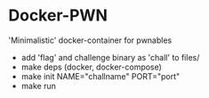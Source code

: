 # Docker-PWN
'Minimalistic' docker-container for pwnables

* add 'flag' and challenge binary as 'chall' to files/  
* make deps  (docker, docker-compose)
* make init NAME="challname" PORT="port"  
* make run  